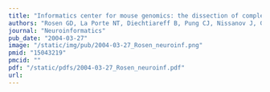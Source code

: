 ```yaml
---
title: "Informatics center for mouse genomics: the dissection of complex traits of the nervous system"
authors: "Rosen GD, La Porte NT, Diechtiareff B, Pung CJ, Nissanov J, Gustafson C, Bertrand L, Gefen S, Fan Y, Tretiak OJ, Manly KF, Park MR, Williams AG, Connolly MT, **Capra JA**, Williams RW."
journal: "Neuroinformatics"
pub_date: "2004-03-27"
image: "/static/img/pub/2004-03-27_Rosen_neuroinf.png"
pmid: "15043219"
pmcid: ""
pdf: "/static/pdfs/2004-03-27_Rosen_neuroinf.pdf"
url: 
---
```


